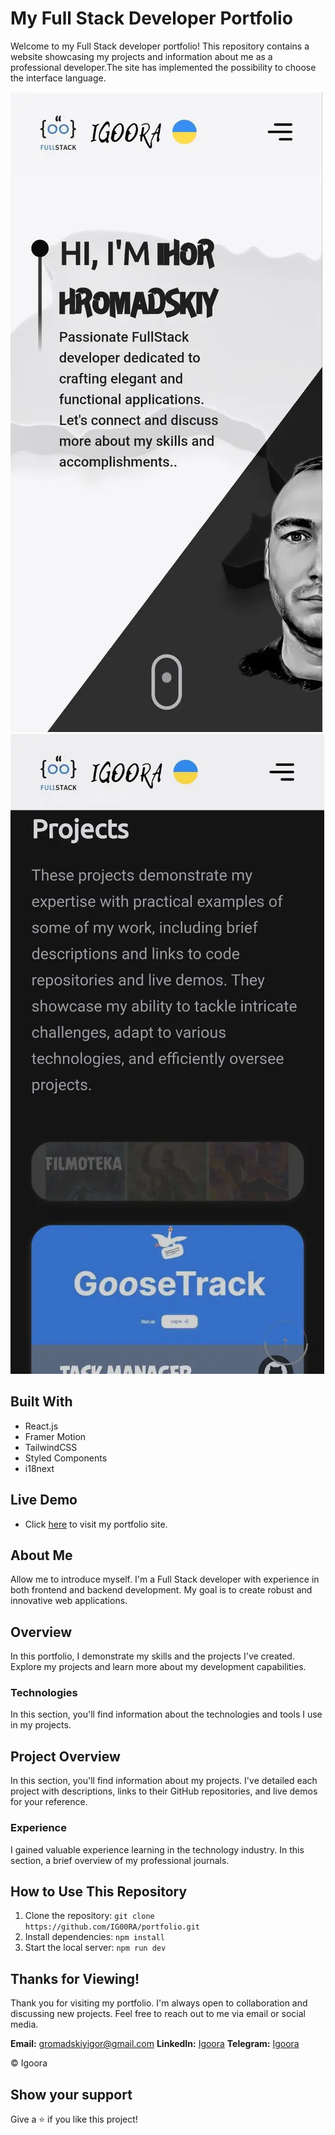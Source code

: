 # My Full Stack Developer Portfolio

Welcome to my Full Stack developer portfolio! This repository contains a website showcasing my projects and information about me as a professional developer.The site has implemented the possibility to choose the interface language.

![portfolio-uk-1](./src/img/readme/mob-uk-1.webp)
![portfolio-uk-2](./src/img/readme/mob-uk-2.webp)

## Built With

- React.js
- Framer Motion
- TailwindCSS
- Styled Components
- i18next

## Live Demo

- Click [here](http://igoora.pp.ua/) to visit my portfolio site.

## About Me

Allow me to introduce myself. I'm a Full Stack developer with experience in both frontend and backend development. My goal is to create robust and innovative web applications.

## Overview

In this portfolio, I demonstrate my skills and the projects I've created. Explore my projects and learn more about my development capabilities.

### Technologies

In this section, you'll find information about the technologies and tools I use in my projects.

## Project Overview

In this section, you'll find information about my projects. I've detailed each project with descriptions, links to their GitHub repositories, and live demos for your reference.

### Experience

I gained valuable experience learning in the technology industry. In this section, a brief overview of my professional journals.

## How to Use This Repository

1. Clone the repository: `git clone https://github.com/IG00RA/portfolio.git`
2. Install dependencies: `npm install`
3. Start the local server: `npm run dev`

## Thanks for Viewing!

Thank you for visiting my portfolio. I'm always open to collaboration and discussing new projects. Feel free to reach out to me via email or social media.

**Email:** gromadskiyigor@gmail.com
**LinkedIn:** [Igoora](https://www.linkedin.com/in/igoora/)
**Telegram:** [Igoora](https://t.me/igoora)

© Igoora

## Show your support

Give a ⭐️ if you like this project!
